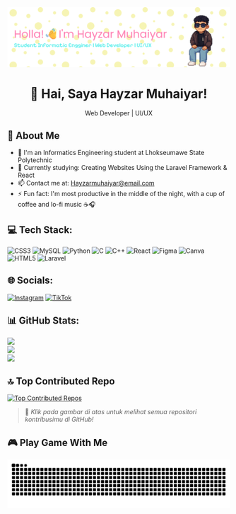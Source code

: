 ![Header](gambar/github-header-banner.png)

<div align="Center">
  <h1>👋 Hai, Saya Hayzar Muhaiyar!</h1>
  <p>Web Developer | UI/UX</p>
</div>

## 🧐 About Me
- 🔭 I'm an Informatics Engineering student at Lhokseumawe State Polytechnic
- 🌱 Currently studying: Creating Websites Using the Laravel Framework & React
- 📫 Contact me at: Hayzarmuhaiyar@email.com
- ⚡ Fun fact: I'm most productive in the middle of the night, with a cup of coffee and lo-fi music ☕🎧

## 💻 Tech Stack:
![CSS3](https://img.shields.io/badge/css3-%231572B6.svg?style=for-the-badge&logo=css3&logoColor=white) ![MySQL](https://img.shields.io/badge/mysql-4479A1.svg?style=for-the-badge&logo=mysql&logoColor=white) ![Python](https://img.shields.io/badge/python-3670A0?style=for-the-badge&logo=python&logoColor=ffdd54) ![C](https://img.shields.io/badge/c-%2300599C.svg?style=for-the-badge&logo=c&logoColor=white) ![C++](https://img.shields.io/badge/c++-%2300599C.svg?style=for-the-badge&logo=c%2B%2B&logoColor=white) ![React](https://img.shields.io/badge/react-%2320232a.svg?style=for-the-badge&logo=react&logoColor=%2361DAFB) ![Figma](https://img.shields.io/badge/figma-%23F24E1E.svg?style=for-the-badge&logo=figma&logoColor=white) ![Canva](https://img.shields.io/badge/Canva-%2300C4CC.svg?style=for-the-badge&logo=Canva&logoColor=white) ![HTML5](https://img.shields.io/badge/html5-%23E34F26.svg?style=for-the-badge&logo=html5&logoColor=white) ![Laravel](https://img.shields.io/badge/laravel-%23FF2D20.svg?style=for-the-badge&logo=laravel&logoColor=white)

## 🌐 Socials:
[![Instagram](https://img.shields.io/badge/Instagram-%23E4405F.svg?logo=Instagram&logoColor=white)](https://instagram.com/Hayzarmhyr) [![TikTok](https://img.shields.io/badge/TikTok-%23000000.svg?logo=TikTok&logoColor=white)](https://tiktok.com/@jaaarwoi) 

## 📊 GitHub Stats:
![](https://github-readme-stats.vercel.app/api?username=Hayzarmuhaiyar0101&theme=tokyonight&hide_border=false&include_all_commits=true&count_private=true)<br/>
![](https://nirzak-streak-stats.vercel.app/?user=Hayzarmuhaiyar0101&theme=tokyonight&hide_border=false)<br/>
![](https://github-readme-stats.vercel.app/api/top-langs/?username=Hayzarmuhaiyar0101&theme=tokyonight&hide_border=false&include_all_commits=true&count_private=true&layout=compact)


## 🔝 Top Contributed Repo
[![Top Contributed Repos](https://github-contributor-stats.vercel.app/api?username=Hayzarmuhaiyar0101&limit=5&theme=react&combine_all_yearly_contributions=true)](https://github.com/Hayzarmuhaiyar0101?tab=repositories)

> 🌟 *Klik pada gambar di atas untuk melihat semua repositori kontribusimu di GitHub!*

## 🎮 Play Game With Me 
<picture>
<img src="https://raw.githubusercontent.com/Hayzarmuhaiyar0101/Hayzarmuhaiyar0101/output/snake.svg" alt="Snake animation" />
</picture>
    



